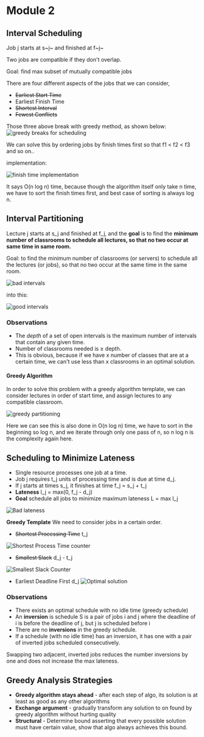 # Module 2
## Interval Scheduling
Job j starts at s~j~ and finished at f~j~

Two jobs are compatible if they don't overlap.

Goal: find max subset of mutually compatible jobs

There are four different aspects of the jobs that we can consider, 
* ~~Earliest Start Time~~
* Earliest Finish Time
* ~~Shortest Interval~~
* ~~Fewest Conflicts~~

Those three above break with greedy method, as shown below:
![greedy breaks for scheduling](./images/IS_greedy_breaks.png "Greedy Breaks for Interval Scheduling")

We can solve this by ordering jobs by finish times first so that f1 $\lt$ f2 $\lt$ f3 and so on..

implementation:

![finish time implementation](./images/finish_impl.png "Greedy Implementation: Finish Times")

It says O(n log n) time, because though the algorithm itself only take n time, we have to sort the finish times first, and best case of sorting is always log n.

## Interval Partitioning

Lecture j starts at s_j and finished at f_j, and the **goal** is to find the **minimum number of classrooms to schedule all lectures, so that no two occur at same time in same room.**



Goal: to find the minimum number of classrooms (or servers) to schedule all the lectures (or jobs), so that no two occur at the same time in the same room.

![bad intervals](./images/badints.png)

into this:

![good intervals](./images/goodints.png)

### Observations
- The *depth* of a set of open intervals is the maximum number of intervals that contain any given time.
- Number of classrooms needed is $\ge$ depth.
- This is obvious, because if we have x number of classes that are at a certain time, we can't use less than x classrooms in an optimal solution.

#### Greedy Algorithm
In order to solve this problem with a greedy algorithm template, we can consider lectures in order of start time, and assign lectures to any compatible classroom.

![greedy partitioning](part_greedy.png)

Here we can see this is also done in O(n log n) time, we have to sort in the beginning so log n, and we iterate through only one pass of n, so n log n is the complexity again here.

## Scheduling to Minimize Lateness

- Single resource processes one job at a time.
- Job j requires t_j units of processing time and is due at  time d_j.
- If j starts at times s_j, it finishes at time f_j = s_j + t_j
- **Lateness** l_j = max(0, f_j - d_j)
- **Goal** schedule all jobs to minimize maximum lateness L = max l_j

![Bad lateness](./images/mlfirst.png)

**Greedy Template** We need to consider jobs in a certain order. 

- ~~Shortest Processing Time~~ t_j

![Shortest Process Time counter](./images/spt.png)
- ~~Smallest Slack~~ d_j - t_j

![Smallest Slack Counter](./images/smallslack.png)


- Earliest Deadline First d_j
![Optimal solution](./images/mlopt.png)

### Observations

- There exists an optimal schedule with no idle time (greedy schedule)
- An **inversion** is schedule S is a pair of jobs i and j where the deadline of i is before the deadline of j,  but j is scheduled before i
- There are no **inversions** in the greedy schedule.
- If a schedule (with no idle time) has an inversion, it has one with a pair of inverted jobs scheduled consecutively.

Swapping two adjacent, inverted jobs reduces the number inversions by one and does not increase the max lateness.

## Greedy Analysis Strategies

- **Greedy algorithm stays ahead** - after each step of algo, its solution is at least as good as any other algorithms
- **Exchange argument** - gradually transform any solution to on found by greedy algorithm without hurting quality
- **Structural** - Determine bound asserting that every possible solution must have certain value, show that algo always achieves this bound.


